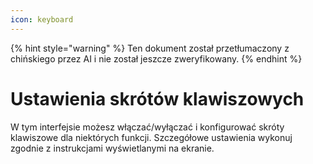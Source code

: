 ```yaml
---
icon: keyboard
---
```


{% hint style="warning" %}
Ten dokument został przetłumaczony z chińskiego przez AI i nie został jeszcze zweryfikowany.
{% endhint %}

# Ustawienia skrótów klawiszowych

W tym interfejsie możesz włączać/wyłączać i konfigurować skróty klawiszowe dla niektórych funkcji. Szczegółowe ustawienia wykonuj zgodnie z instrukcjami wyświetlanymi na ekranie.